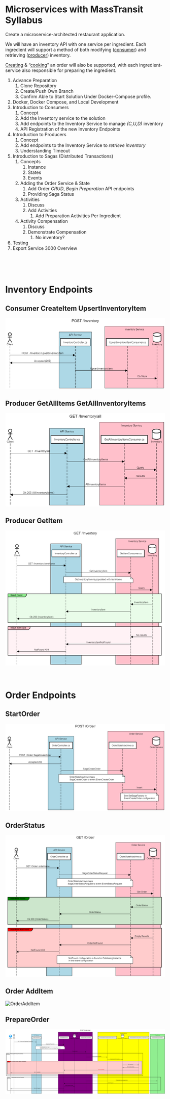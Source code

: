 # Microservices with MassTransit Syllabus

Create a microservice-architected restaurant application.

We will have an inventory API with one service per ingredient.  Each ingredient will support a method of both modifying ([consumer](https://masstransit-project.com/usage/consumers.html)) and retrieving ([producer](https://masstransit-project.com/usage/producers.html)) inventory.

[Creating](https://masstransit-project.com/usage/sagas/) & “[cooking](<https://masstransit-project.com/usage/sagas/>)” an order will also be supported, with each ingredient-service also responsible for preparing the ingredient.

1. Advance Preparation
    1. Clone Repository
    2. Create/Push Own Branch
    3. Confirm Able to Start Solution Under Docker-Compose profile.
2. Docker, Docker Compose, and Local Development
3. Introduction to Consumers
    1. Concept
    2. Add the Inventory service to the solution
    3. Add endpoints to the Inventory Service to manage *(C,U,D)* inventory
    4. API Registration of the new Inventory Endpoints
4. Introduction to Producers
    1. Concept
    2. Add endpoints to the Inventory Service to *retrieve inventory*
    3. Understanding Timeout
5. Introduction to Sagas (Distributed Transactions)
    1. Concepts
        1. Instance
        2. States
        3. Events
    2. Adding the Order Service & State
        1. Add Order *CRUD*, *Begin Preparation* API endpoints
        2. Providing Saga Status
    3. Activities
        1. Discuss
        2. Add Activities
            1. Add Preparation Activities Per Ingredient
    4. Activity Compensation
        1. Discuss
        2. Demonstrate Compensation
            1. No inventory?
6. Testing
7. Export Service 3000 Overview

<br>
<br>
<br>

# Inventory Endpoints
## Consumer CreateItem UpsertInventoryItem
![UpsertInventoryItem](./readme-assets/UpsertInventoryItem/UpsertInventoryItem.png)

## Producer GetAllItems GetAllInventoryItems
![GetAllInventoryItems](./readme-assets/GetAllInventoryItems/GetAllInventoryItems.png)

## Producer GetItem
![GetItem](./readme-assets/GetItem/GetItem.png)
<br>
<br>
<br>

# Order Endpoints

## StartOrder
![StartOrder](./readme-assets/StartOrder/StartOrder.png)

## OrderStatus
![OrderStatus](./readme-assets/OrderStatus/OrderStatus.png)

## Order AddItem
![OrderAddItem](./readme-assets/order-addItem/order-addItem/order-addItem.png)

## PrepareOrder
![PrepareOrder](./readme-assets/prepare-order/prepare-order.png)
